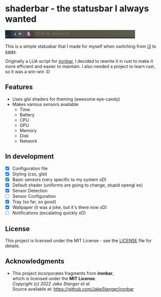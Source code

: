 # shaderbar - the statusbar I always wanted

![Screenshot](img/screenshot_01.png)

This is a simple statusbar that I made for myself when switching from [i3](https://github.com/i3/i3) to [sway](https://github.com/swaywm/sway).

Originally a LUA script for [ironbar](https://github.com/JakeStanger/ironbar), I decided to rewrite it in rust to make it more efficient and easier to maintain. I also needed a project to learn rust, so it was a win-win :D

## Features

- Uses glsl shaders for theming (awesome eye-candy)
- Makes various sensors available
  - Time
  - Battery
  - CPU
  - GPU
  - Memory
  - Disk
  - Network

## In development

- [x] Configuration file
- [x] Styling (css, glsl)
- [x] Basic sensors (very specific to my system xD)
- [x] Default shader (uniforms are going to change, stupid opengl es)
- [x] Sensor Detection
- [ ] Sensor Configuration
- [x] Tray (so far, so good)
- [x] Wallpaper (it was a joke, but it's there now xD)
- [ ] Notifications (escalating quickly xD)

## License

This project is licensed under the MIT License - see the [LICENSE](LICENSE) file for details.

## Acknowledgments

   - This project incorporates fragments from **ironbar**,<br>
     which is licensed under the **MIT License**.<br>
     *Copyright (c) 2022 Jake Stanger et al.*<br>
     Source available at: https://github.com/JakeStanger/ironbar
